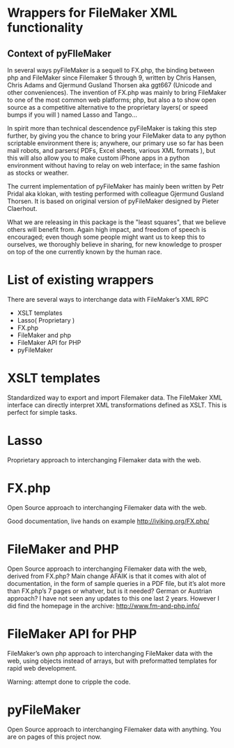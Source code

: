 # Wrappers for FileMaker XML functionality #

## Context of pyFIleMaker ##

In several ways pyFileMaker is a sequell to FX.php, the binding between php and FileMaker since Filemaker 5 through 9, written by Chris Hansen, Chris Adams and Gjermund Gusland Thorsen aka ggt667 (Unicode and other conveniences). The invention of FX.php was mainly to bring FileMaker to one of the most common web platforms; php, but also a to show open source as a competitive alternative to the proprietary layers( or speed bumps if you will ) named Lasso and Tango...

In spirit more than technical descendence pyFileMaker is taking this step further, by giving you the chance to bring your FileMaker data to any python scriptable environment there is; anywhere, our primary use so far has been mail robots, and parsers( PDFs, Excel sheets, various XML formats ), but this will also allow you to make custom iPhone apps in a python environment without having to relay on web interface; in the same fashion as stocks or weather.

The current implementation of pyFileMaker has mainly been written by Petr Pridal aka klokan, with testing performed with colleague Gjermund Gusland Thorsen. It is based on original version of pyFileMaker designed by Pieter Claerhout.

What we are releasing in this package is the "least squares", that we believe others will benefit from. Again high impact, and freedom of speech is encouraged; even though some people might want us to keep this to ourselves, we thoroughly believe in sharing, for new knowledge to prosper on top of the one currently known by the human race.

# List of existing wrappers #

There are several ways to interchange data with FileMaker’s XML RPC
  * XSLT templates
  * Lasso( Proprietary )
  * FX.php
  * FileMaker and php
  * FileMaker API for PHP
  * pyFileMaker


# XSLT templates #

Standardized way to export and import Filemaker data. The FileMaker XML interface can directly interpret XML transformations defined as XSLT. This is perfect for simple tasks.

# Lasso #

Proprietary approach to interchanging Filemaker data with the web.


# FX.php #

Open Source approach to interchanging Filemaker data with the web.

Good documentation, live hands on example http://iviking.org/FX.php/


# FileMaker and PHP #

Open Source approach to interchanging Filemaker data with the web, derived from FX.php? Main change AFAIK is that it comes with alot of documentation, in the form of sample queries in a PDF file, but it’s alot more than FX.php’s 7 pages or whatver, but is it needed? German or Austrian approach? I have not seen any updates to this one last 2 years. However I did find the homepage in the archive: http://www.fm-and-php.info/

# FileMaker API for PHP #

FileMaker’s own php approach to interchanging FileMaker data with the web, using objects instead of arrays,
but with preformatted templates for rapid web development.

Warning: attempt done to cripple the code.


# pyFileMaker #

Open Source approach to interchanging Filemaker data with anything. You are on pages of this project now.